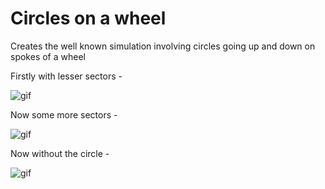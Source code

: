 # Circles on a wheel

Creates the well known simulation involving circles going up and down on spokes of a wheel<br>

Firstly with lesser sectors - 

![gif](https://media.giphy.com/media/34811o1WAKMMi6jj2q/giphy.gif)

Now some more sectors - 

![gif](https://media.giphy.com/media/17cxZ9mKrS7jmum8eX/giphy.gif)

Now without the circle - 

![gif](https://media.giphy.com/media/Jcy4oNjdtyLGNWFL8J/giphy.gif)
